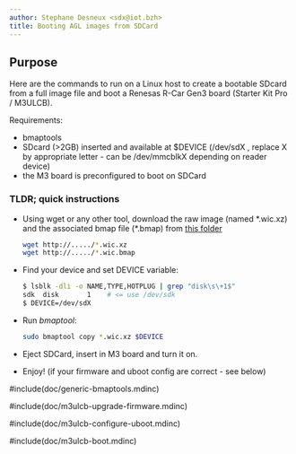 ```yaml
---
author: Stephane Desneux <sdx@iot.bzh>
title: Booting AGL images from SDCard
---
```


## Purpose

Here are the commands to run on a Linux host to create a bootable SDcard from a full image file and boot a Renesas R-Car Gen3 board (Starter Kit Pro / M3ULCB).

Requirements:

* bmaptools
* SDcard (>2GB) inserted and available at $DEVICE (/dev/sdX , replace X by appropriate letter - can be /dev/mmcblkX depending on reader device)
* the M3 board is preconfigured to boot on SDCard

### TLDR; quick instructions

* Using wget or any other tool, download the raw image (named \*.wic.xz) and the associated bmap file (\*.bmap) from [this folder](images)
    ```bash
    wget http://...../*.wic.xz
    wget http://...../*.wic.bmap
    ```
* Find your device and set DEVICE variable:
    ```bash
    $ lsblk -dli -o NAME,TYPE,HOTPLUG | grep "disk\s\+1$"
    sdk  disk       1    # <= use /dev/sdk
    $ DEVICE=/dev/sdX
    ```
* Run *bmaptool*:

    ```bash
    sudo bmaptool copy *.wic.xz $DEVICE
    ```
* Eject SDCard, insert in M3 board and turn it on.
* Enjoy! (if your firmware and uboot config are correct - see below)

#include(doc/generic-bmaptools.mdinc)

#include(doc/m3ulcb-upgrade-firmware.mdinc)

#include(doc/m3ulcb-configure-uboot.mdinc)

#include(doc/m3ulcb-boot.mdinc)

